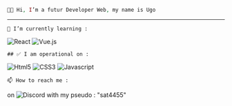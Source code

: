 ```php
👋🏻 Hi, I’m a futur Developer Web, my name is Ugo
```
---------------------------------------------------------
``` 🌱 I’m currently learning : ```

![React](https://img.shields.io/badge/React-20232A?style=for-the-badge&logo=react&logoColor=61DAFB) ![Vue.js](https://img.shields.io/badge/Vue.js-35495E?style=for-the-badge&logo=vuedotjs&logoColor=4FC08D)

```## ✅ I am operational on :```

![Html5](https://img.shields.io/badge/HTML5-E34F26?style=for-the-badge&logo=html5&logoColor=white) ![CSS3](https://img.shields.io/badge/CSS3-1572B6?style=for-the-badge&logo=css3&logoColor=white) ![Javascript](https://img.shields.io/badge/JavaScript-323330?style=for-the-badge&logo=javascript&logoColor=F7DF1E)
  

```📫 How to reach me :```

on ![Discord](https://img.shields.io/badge/Discord-5865F2?style=for-the-badge&logo=discord&logoColor=white) with my pseudo : "sat4455"

<!---
Ugz31/Ugz31 is a ✨ special ✨ repository because its `README.md` (this file) appears on your GitHub profile.
You can click the Preview link to take a look at your changes.
--->
